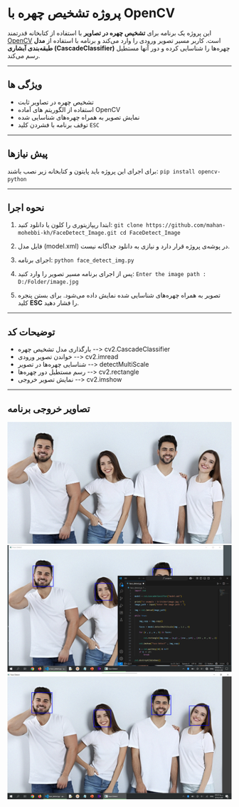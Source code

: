 # پروژه تشخیص چهره با OpenCV

این پروژه یک برنامه برای **تشخیص چهره در تصاویر** با استفاده از کتابخانه قدرتمند [OpenCV](/https://opencv.org) است.
کاربر مسیر تصویر ورودی را وارد می‌کند و برنامه با استفاده از **مدل طبقه‌بندی آبشاری (CascadeClassifier)** چهره‌ها را شناسایی کرده و دور آنها مستطیل رسم می‌کند.

- - - - - - - - - -

## ویژگی ها
- تشخیص چهره در تصاویر ثابت
- استفاده از الگوریتم های آماده OpenCV
- نمایش تصویر به همراه چهره‌های شناسایی شده
- توقف برنامه با فشردن کلید `ESC`

- - - - - - - - - -

## پیش‌ نیازها
برای اجرای این پروژه باید پایتون و کتابخانه زیر نصب باشند:
`pip install opencv-python`

- - - - - - - - - -

## نحوه اجرا
1. ابتدا ریپازیتوری را کلون یا دانلود کنید:
`git clone https://github.com/mahan-mohebbi-kh/FaceDetect_Image.git cd FaceDetect_Image`

2. فایل مدل (model.xml) در پوشه‌ی پروژه قرار دارد و نیازی به دانلود جداگانه نیست.

3. اجرای برنامه:
`python face_detect_img.py`

4. پس از اجرای برنامه مسیر تصویر را وارد کنید:
`Enter the image path : D:/Folder/image.jpg`

5. تصویر به همراه چهره‌های شناسایی شده نمایش داده می‌شود.
برای بستن پنجره کلید **ESC** را فشار دهید.

- - - - - - - - - -

## توضیحات کد
- بارگذاری مدل تشخیص چهره --> cv2.CascadeClassifier
- خواندن تصویر ورودی --> cv2.imread
- شناسایی چهره‌ها در تصویر --> detectMultiScale
- رسم مستطیل دور چهره‌ها --> cv2.rectangle
- نمایش تصویر خروجی --> cv2.imshow

- - - - - - - - - -

## تصاویر خروجی برنامه
![تصویر آزمایشی](test_image.jpg)
![تصویر خروجی 1](output_image1.png)
![تصویر خروجی 2](output_image2.png)
